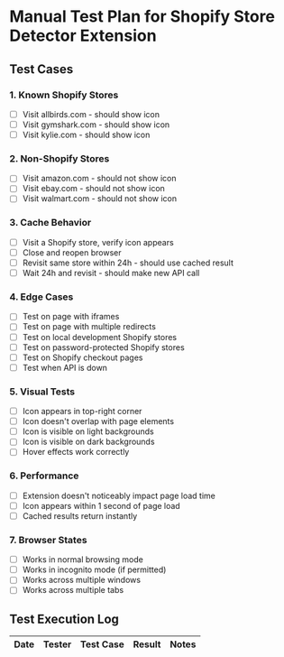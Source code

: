 # Manual Test Plan for Shopify Store Detector Extension

## Test Cases

### 1. Known Shopify Stores
- [ ] Visit allbirds.com - should show icon
- [ ] Visit gymshark.com - should show icon
- [ ] Visit kylie.com - should show icon

### 2. Non-Shopify Stores
- [ ] Visit amazon.com - should not show icon
- [ ] Visit ebay.com - should not show icon
- [ ] Visit walmart.com - should not show icon

### 3. Cache Behavior
- [ ] Visit a Shopify store, verify icon appears
- [ ] Close and reopen browser
- [ ] Revisit same store within 24h - should use cached result
- [ ] Wait 24h and revisit - should make new API call

### 4. Edge Cases
- [ ] Test on page with iframes
- [ ] Test on page with multiple redirects
- [ ] Test on local development Shopify stores
- [ ] Test on password-protected Shopify stores
- [ ] Test on Shopify checkout pages
- [ ] Test when API is down

### 5. Visual Tests
- [ ] Icon appears in top-right corner
- [ ] Icon doesn't overlap with page elements
- [ ] Icon is visible on light backgrounds
- [ ] Icon is visible on dark backgrounds
- [ ] Hover effects work correctly

### 6. Performance
- [ ] Extension doesn't noticeably impact page load time
- [ ] Icon appears within 1 second of page load
- [ ] Cached results return instantly

### 7. Browser States
- [ ] Works in normal browsing mode
- [ ] Works in incognito mode (if permitted)
- [ ] Works across multiple windows
- [ ] Works across multiple tabs

## Test Execution Log

| Date | Tester | Test Case | Result | Notes |
|------|--------|-----------|---------|-------| 